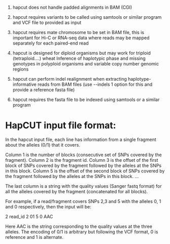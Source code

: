 

1. hapcut does not handle padded alignments in BAM (CGI)

2. hapcut requires variants to be called using samtools or similar program and VCF file to provided as input 

3. hapcut requires mate chromosome to be set in BAM file, this is important for Hi-C or RNA-seq data where reads may be mapped separately
for each paired-end read

4. hapcut is designed for diploid organisms but may work for triploid (tetraploid....)  wheat Inference of haplotypic phase and missing genotypes in polyploid organisms and variable copy number genomic regions

5. hapcut can perform indel realignment when extracting haplotype-informative reads from BAM files (use --indels 1 option for this and
provide a reference fasta file) 

6. hapcut requires the fasta file to be indexed using samtools or a similar program 



# HapCUT input file format:


In the hapcut input file, each line has information from a single fragment about the alleles (0/1) that it covers.

Column 1 is the number of blocks (consecutive set of SNPs covered by the fragment).
Column 2 is the fragment id.
Column 3 is the offset of the first block of SNPs covered by the fragment followed by the alleles at the SNPs in this block.
Column 5 is the offset of the second block of SNPs covered by the fragment followed by the alleles at the SNPs in this block.
...

The last column is a string with the quality values (Sanger fastq format) for all the alleles covered by the fragment (concatenated for all blocks).

For example, if a read/fragment covers SNPs 2,3 and 5 with the alleles 0, 1 and 0 respectively, then the input will be:

2 read_id 2 01 5 0 AAC

Here AAC is the string corresponding to the quality values at the three alleles. The encoding of 0/1 is arbitrary but following the VCF format, 0 is reference and 1 is alternate.
